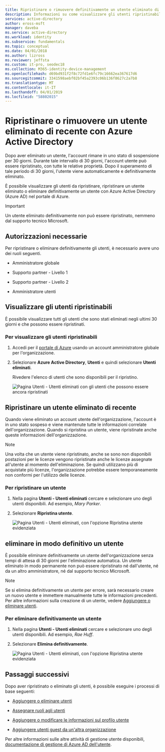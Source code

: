 ```yaml
---
title: Ripristinare o rimuovere definitivamente un utente eliminato di recente - Azure Active Directory | Microsoft Docs
description: Informazioni su come visualizzare gli utenti ripristinabili, ripristinare un utente eliminato o eliminare definitivamente un utente con Azure Active Directory.
services: active-directory
author: eross-msft
manager: daveba
ms.service: active-directory
ms.workload: identity
ms.subservice: fundamentals
ms.topic: conceptual
ms.date: 04/01/2018
ms.author: lizross
ms.reviewer: jeffsta
ms.custom: it-pro, seodec18
ms.collection: M365-identity-device-management
ms.openlocfilehash: d69bd931f2f8c72fd1e6fc79c16662ea367617d6
ms.sourcegitcommit: 3341598aebf02bf45a2393c06b136f8627c2a7b8
ms.translationtype: MT
ms.contentlocale: it-IT
ms.lasthandoff: 04/01/2019
ms.locfileid: "58802015"
---
```

# <a name="restore-or-remove-a-recently-deleted-user-using-azure-active-directory"></a>Ripristinare o rimuovere un utente eliminato di recente con Azure Active Directory
Dopo aver eliminato un utente, l'account rimane in uno stato di sospensione per 30 giorni. Durante tale intervallo di 30 giorni, l'account utente può essere ripristinato, con tutte le relative proprietà. Dopo il superamento di tale periodo di 30 giorni, l'utente viene automaticamente e definitivamente eliminato.

È possibile visualizzare gli utenti da ripristinare, ripristinare un utente eliminato o eliminare definitivamente un utente con Azure Active Directory (Azure AD) nel portale di Azure.

>[!Important]
>Un utente eliminato definitivamente non può essere ripristinato, nemmeno dal supporto tecnico Microsoft.

## <a name="required-permissions"></a>Autorizzazioni necessarie
Per ripristinare o eliminare definitivamente gli utenti, è necessario avere uno dei ruoli seguenti.

- Amministratore globale

- Supporto partner - Livello 1

- Supporto partner - Livello 2

- Amministratore utenti

## <a name="view-your-restorable-users"></a>Visualizzare gli utenti ripristinabili
È possibile visualizzare tutti gli utenti che sono stati eliminati negli ultimi 30 giorni e che possono essere ripristinati.

### <a name="to-view-your-restorable-users"></a>Per visualizzare gli utenti ripristinabili
1. Accedi per il [portale di Azure](https://portal.azure.com/) usando un account amministratore globale per l'organizzazione.

2. Selezionare **Azure Active Directory**, **Utenti** e quindi selezionare **Utenti eliminati**.

    Rivedere l'elenco di utenti che sono disponibili per il ripristino.

    ![Pagina Utenti - Utenti eliminati con gli utenti che possono essere ancora ripristinati](media/active-directory-users-restore/users-deleted-users-view-restorable.png)

## <a name="restore-a-recently-deleted-user"></a>Ripristinare un utente eliminato di recente

Quando viene eliminato un account utente dell'organizzazione, l'account è in uno stato sospeso e viene mantenute tutte le informazioni correlate dell'organizzazione. Quando si ripristina un utente, viene ripristinate anche queste informazioni dell'organizzazione.

> [!Note]
> Una volta che un utente viene ripristinato, anche se sono non disponibili postazioni per le licenze vengono ripristinate anche le licenze assegnate all'utente al momento dell'eliminazione. Se quindi utilizzano più di acquistate più licenze, l'organizzazione potrebbe essere temporaneamente non conformi per l'utilizzo delle licenze.

### <a name="to-restore-a-user"></a>Per ripristinare un utente
1. Nella pagina **Utenti - Utenti eliminati** cercare e selezionare uno degli utenti disponibili. Ad esempio, _Mary Parker_.

2. Selezionare **Ripristina utente**.

    ![Pagina Utenti - Utenti eliminati, con l'opzione Ripristina utente evidenziata](media/active-directory-users-restore/users-deleted-users-restore-user.png)

## <a name="permanently-delete-a-user"></a>eliminare in modo definitivo un utente
È possibile eliminare definitivamente un utente dell'organizzazione senza tempi di attesa di 30 giorni per l'eliminazione automatica. Un utente eliminato in modo permanente non può essere ripristinato né dall'utente, né da un altro amministratore, né dal supporto tecnico Microsoft.

>[!Note]
>Se si elimina definitivamente un utente per errore, sarà necessario creare un nuovo utente e immettere manualmente tutte le informazioni precedenti. Per altre informazioni sulla creazione di un utente, vedere [Aggiungere o eliminare utenti](add-users-azure-active-directory.md).

### <a name="to-permanently-delete-a-user"></a>Per eliminare definitivamente un utente

1. Nella pagina **Utenti - Utenti eliminati** cercare e selezionare uno degli utenti disponibili. Ad esempio, _Rae Huff_.

2. Selezionare **Elimina definitivamente**.

    ![Pagina Utenti - Utenti eliminati, con l'opzione Ripristina utente evidenziata](media/active-directory-users-restore/users-deleted-users-permanent-delete-user.png)

## <a name="next-steps"></a>Passaggi successivi
Dopo aver ripristinato o eliminato gli utenti, è possibile eseguire i processi di base seguenti:

- [Aggiungere o eliminare utenti](add-users-azure-active-directory.md)

- [Assegnare ruoli agli utenti](active-directory-users-assign-role-azure-portal.md)

- [Aggiungere o modificare le informazioni sul profilo utente](active-directory-users-profile-azure-portal.md)

- [Aggiungere utenti guest da un'altra organizzazione](../b2b/what-is-b2b.md)

Per altre informazioni sulle altre attività di gestione utente disponibili, [documentazione di gestione di Azure AD dell'utente](../users-groups-roles/index.yml).
